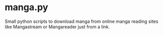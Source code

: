 manga.py
========

Small python scripts to download manga from online manga reading sites like Mangastream or Mangareader just from a link.
